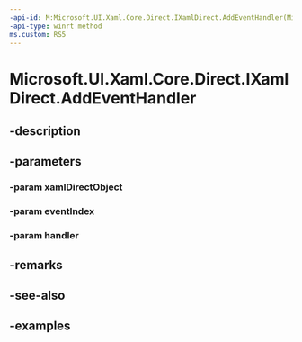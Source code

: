 ```yaml
---
-api-id: M:Microsoft.UI.Xaml.Core.Direct.IXamlDirect.AddEventHandler(Microsoft.UI.Xaml.Core.Direct.XamlDirectObject,Microsoft.UI.Xaml.Core.Direct.XamlEventIndex,System.Object)
-api-type: winrt method
ms.custom: RS5
---
```


<!-- Method syntax.
public void IXamlDirect.AddEventHandler(XamlDirectObject xamlDirectObject, XamlEventIndex eventIndex, Object handler)
-->

# Microsoft.UI.Xaml.Core.Direct.IXamlDirect.AddEventHandler

## -description

## -parameters
### -param xamlDirectObject

### -param eventIndex

### -param handler

## -remarks

## -see-also

## -examples


